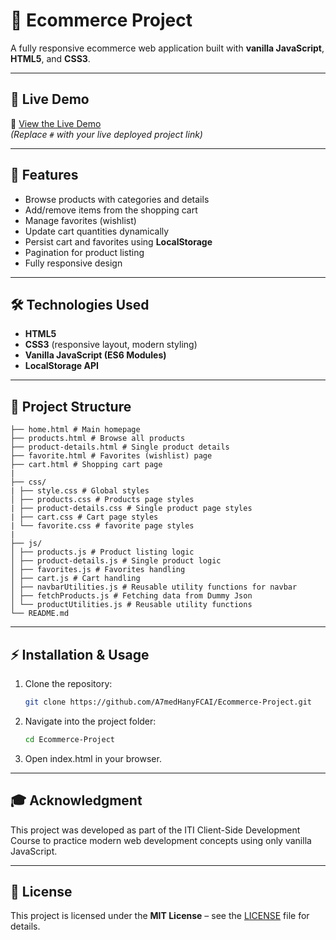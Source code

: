 # 🛒 Ecommerce Project  

A fully responsive ecommerce web application built with **vanilla JavaScript**, **HTML5**, and **CSS3**.  
  
---

## 🚀 Live Demo  
🔗 [View the Live Demo](https://a7medhanyfcai.github.io/Ecommerce-Project/home.html)  
*(Replace `#` with your live deployed project link)*  

---

## 📌 Features  
- Browse products with categories and details  
- Add/remove items from the shopping cart  
- Manage favorites (wishlist)  
- Update cart quantities dynamically  
- Persist cart and favorites using **LocalStorage**  
- Pagination for product listing  
- Fully responsive design  

---

## 🛠️ Technologies Used  
- **HTML5**  
- **CSS3** (responsive layout, modern styling)  
- **Vanilla JavaScript (ES6 Modules)**  
- **LocalStorage API**  

---

## 📂 Project Structure  
```
├── home.html # Main homepage
├── products.html # Browse all products
├── product-details.html # Single product details
├── favorite.html # Favorites (wishlist) page
├── cart.html # Shopping cart page
|
├── css/
| ├── style.css # Global styles
│ ├── products.css # Products page styles
| ├── product-details.css # Single product page styles
| ├── cart.css # Cart page styles
| └── favorite.css # favorite page styles
|
├── js/
│ ├── products.js # Product listing logic
│ ├── product-details.js # Single product logic
│ ├── favorites.js # Favorites handling
│ ├── cart.js # Cart handling
│ ├── navbarUtilities.js # Reusable utility functions for navbar
│ ├── fetchProducts.js # Fetching data from Dummy Json
│ └── productUtilities.js # Reusable utility functions
└── README.md
```

---

## ⚡ Installation & Usage  

1. Clone the repository:  
   ```bash
   git clone https://github.com/A7medHanyFCAI/Ecommerce-Project.git

2. Navigate into the project folder:
   ```bash
   cd Ecommerce-Project

3. Open index.html in your browser.

---

## 🎓 Acknowledgment

This project was developed as part of the ITI Client-Side Development Course to practice modern web development concepts using only vanilla JavaScript.

---

## 📜 License 

This project is licensed under the **MIT License** – see the [LICENSE](./LICENSE) file for details.  
